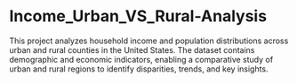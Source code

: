 # Income_Urban_VS_Rural-Analysis
This project analyzes household income and population distributions across urban and rural counties in the United States. The dataset contains demographic and economic indicators, enabling a comparative study of urban and rural regions to identify disparities, trends, and key insights.
